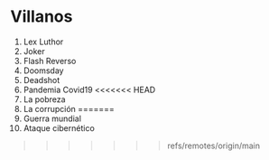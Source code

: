 
# Villanos

1. Lex Luthor
2. Joker
3. Flash Reverso
4. Doomsday
5. Deadshot
6. Pandemia Covid19
<<<<<<< HEAD
7. La pobreza
8. La corrupción
=======
7. Guerra mundial
8. Ataque cibernético
>>>>>>> refs/remotes/origin/main
